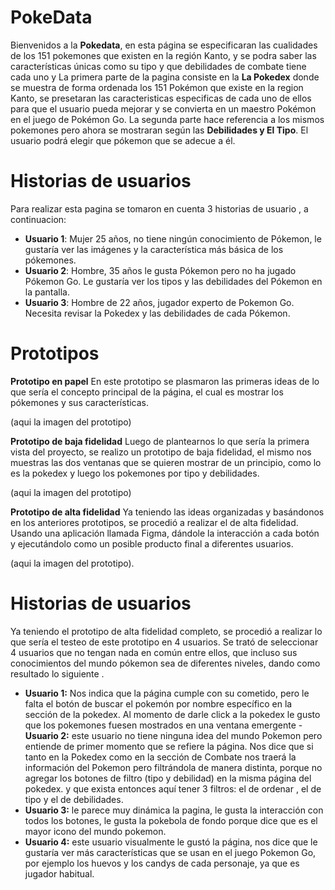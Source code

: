 # PokeData

Bienvenidos a la **Pokedata**, en esta página se especificaran las cualidades de los 151 pokemones que existen  en la región Kanto, y se podra saber las características únicas como su tipo y que debilidades de combate tiene cada uno y
La primera parte de la pagina consiste en la **La Pokedex** donde se muestra de forma ordenada los 151 Pokémon que existe en la region Kanto, se presetaran las caracteristicas especificas de cada uno de ellos para que el usuario pueda mejorar y se convierta en un maestro Pokémon en el juego de Pokémon Go.
La segunda parte hace referencia a los mismos pokemones pero ahora se mostraran según las **Debilidades y El Tipo**. El usuario podrá elegir que pókemon que se adecue a él.


# Historias de usuarios

Para realizar esta pagina se tomaron en cuenta 3 historias de usuario , a continuacion:

- **Usuario 1**: Mujer 25 años, no tiene ningún conocimiento de Pókemon, le gustaría ver las imágenes y la característica más básica de los pókemones.
- **Usuario 2**: Hombre, 35 años le gusta Pókemon pero no ha jugado Pókemon Go.  Le gustaría ver los tipos y las debilidades del Pókemon en la pantalla.
- **Usuario 3**: Hombre de 22 años, jugador experto de Pokemon Go. Necesita revisar la Pokedex y las debilidades de cada Pókemon.



# Prototipos

**Prototipo en papel**
En este prototipo  se plasmaron las primeras ideas de lo que sería el concepto principal de la página, el cual es mostrar los pókemones y sus características. 

(aqui la imagen del prototipo)

**Prototipo de baja fidelidad**
Luego de plantearnos lo que sería la primera vista del proyecto, se realizo un prototipo de baja fidelidad, el mismo nos muestras las dos ventanas que se quieren mostrar de un principio, como lo es la pokedex y luego los pokemones por tipo y debilidades.

(aqui la imagen del prototipo)

**Prototipo de alta fidelidad**
Ya teniendo las ideas organizadas y basándonos en los anteriores prototipos, se procedió a realizar el de alta fidelidad. Usando una aplicación llamada Figma, dándole la interacción a cada botón y ejecutándolo como un posible producto final a diferentes usuarios. 

(aqui la imagen del prototipo).


# Historias de usuarios
Ya teniendo el prototipo de alta fidelidad completo, se procedió a realizar lo que sería el testeo de este prototipo en 4 usuarios. 
Se trató de seleccionar 4 usuarios que no tengan nada en común entre ellos, que incluso sus conocimientos del mundo pókemon sea de diferentes niveles, dando como resultado lo siguiente .

- **Usuario 1:** Nos indica que la página cumple con su cometido, pero le falta el botón de buscar el pokemón por nombre específico en la sección de la pokedex. Al momento de darle click a la pokedex le gusto que los pokemones fuesen mostrados en una ventana emergente
-**Usuario 2:** este usuario no tiene ninguna idea del mundo Pokemon pero entiende de primer momento que se refiere la página. Nos dice que si tanto en la Pokedex como en la sección de Combate nos traerá la información del Pokemon pero filtrándola de manera distinta, porque no agregar los botones de filtro (tipo y debilidad) en la misma página del pokedex. y que exista entonces aquí tener 3 filtros: el de ordenar , el de tipo y el de debilidades. 
- **Usuario 3:** le parece muy dinámica la pagina, le gusta la interacción con todos los botones, le gusta la pokebola de fondo porque dice que es el mayor icono del mundo pokemon. 
- **Usuario 4:** este usuario  visualmente le gustó la página, nos dice que le gustaría ver más características que se usan en el juego Pokemon Go, por ejemplo los huevos y los candys de cada personaje, ya que es jugador habitual.

